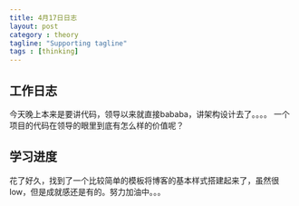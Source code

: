 ```yaml
---
title: 4月17日日志
layout: post
category : theory
tagline: "Supporting tagline"
tags : [thinking]
---
```

## 工作日志
 今天晚上本来是要讲代码，领导以来就直接bababa，讲架构设计去了。。。。
 一个项目的代码在领导的眼里到底有怎么样的价值呢？

## 学习进度
 花了好久，找到了一个比较简单的模板将博客的基本样式搭建起来了，虽然很low，但是成就感还是有的。努力加油中。。。
